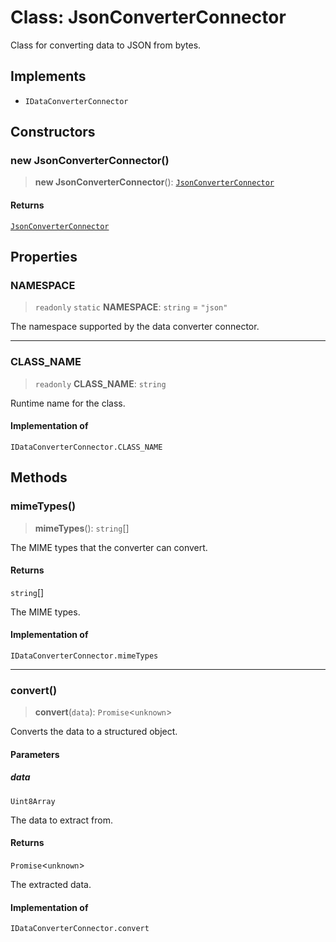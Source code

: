 # Class: JsonConverterConnector

Class for converting data to JSON from bytes.

## Implements

- `IDataConverterConnector`

## Constructors

### new JsonConverterConnector()

> **new JsonConverterConnector**(): [`JsonConverterConnector`](JsonConverterConnector.md)

#### Returns

[`JsonConverterConnector`](JsonConverterConnector.md)

## Properties

### NAMESPACE

> `readonly` `static` **NAMESPACE**: `string` = `"json"`

The namespace supported by the data converter connector.

***

### CLASS\_NAME

> `readonly` **CLASS\_NAME**: `string`

Runtime name for the class.

#### Implementation of

`IDataConverterConnector.CLASS_NAME`

## Methods

### mimeTypes()

> **mimeTypes**(): `string`[]

The MIME types that the converter can convert.

#### Returns

`string`[]

The MIME types.

#### Implementation of

`IDataConverterConnector.mimeTypes`

***

### convert()

> **convert**(`data`): `Promise`\<`unknown`\>

Converts the data to a structured object.

#### Parameters

##### data

`Uint8Array`

The data to extract from.

#### Returns

`Promise`\<`unknown`\>

The extracted data.

#### Implementation of

`IDataConverterConnector.convert`
